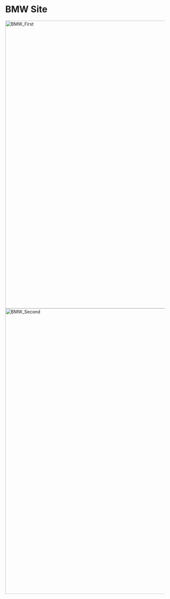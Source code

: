 # BMW Site

<img width="1858" height="910" alt="BMW_First" src="https://github.com/user-attachments/assets/45ae72ad-3a1b-4864-8bd4-8237c402c4a4" />

<img width="1903" height="903" alt="BMW_Second" src="https://github.com/user-attachments/assets/7bb0a08b-1316-4b5a-bbf9-e1d00d136db1" />
